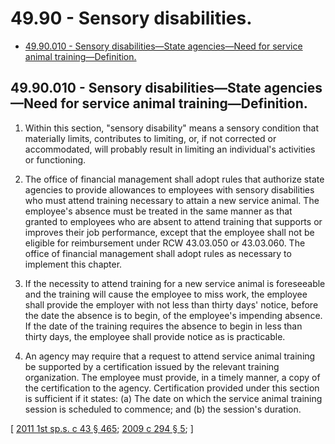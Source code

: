 # 49.90 - Sensory disabilities.
* [49.90.010 - Sensory disabilities—State agencies—Need for service animal training—Definition.](#4990010---sensory-disabilitiesstate-agenciesneed-for-service-animal-trainingdefinition)
## 49.90.010 - Sensory disabilities—State agencies—Need for service animal training—Definition.
1. Within this section, "sensory disability" means a sensory condition that materially limits, contributes to limiting, or, if not corrected or accommodated, will probably result in limiting an individual's activities or functioning.

2. The office of financial management shall adopt rules that authorize state agencies to provide allowances to employees with sensory disabilities who must attend training necessary to attain a new service animal. The employee's absence must be treated in the same manner as that granted to employees who are absent to attend training that supports or improves their job performance, except that the employee shall not be eligible for reimbursement under RCW 43.03.050 or 43.03.060. The office of financial management shall adopt rules as necessary to implement this chapter.

3. If the necessity to attend training for a new service animal is foreseeable and the training will cause the employee to miss work, the employee shall provide the employer with not less than thirty days' notice, before the date the absence is to begin, of the employee's impending absence. If the date of the training requires the absence to begin in less than thirty days, the employee shall provide notice as is practicable.

4. An agency may require that a request to attend service animal training be supported by a certification issued by the relevant training organization. The employee must provide, in a timely manner, a copy of the certification to the agency. Certification provided under this section is sufficient if it states: (a) The date on which the service animal training session is scheduled to commence; and (b) the session's duration.

\[ [2011 1st sp.s. c 43 § 465](https://lawfilesext.leg.wa.gov/biennium/2011-12/Pdf/Bills/Session%20Laws/Senate/5931-S.SL.pdf?cite=2011%201st%20sp.s.%20c%2043%20§%20465); [2009 c 294 § 5](https://lawfilesext.leg.wa.gov/biennium/2009-10/Pdf/Bills/Session%20Laws/House/2328.SL.pdf?cite=2009%20c%20294%20§%205); \]

